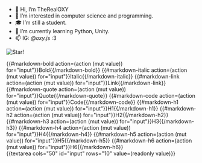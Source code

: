- 👋 Hi, I’m TheRealOXY
- 👀 I’m interested in computer science and programming.
- 🎓 I’m still a student.
- 🌱 I’m currently learning Python, Unity.
- 📫 IG: _@oxy.js_ :3

![Star!](https://i.imgur.com/vHAbKUz.gif)

{{#markdown-bold action=(action (mut value)) for="input"}}Bold{{/markdown-bold}}
{{#markdown-italic action=(action (mut value)) for="input"}}Italic{{/markdown-italic}}
{{#markdown-link action=(action (mut value)) for="input"}}Link{{/markdown-link}}
{{#markdown-quote action=(action (mut value)) for="input"}}Quote{{/markdown-quote}}
{{#markdown-code action=(action (mut value)) for="input"}}Code{{/markdown-code}}
{{#markdown-h1 action=(action (mut value)) for="input"}}H1{{/markdown-h1}}
{{#markdown-h2 action=(action (mut value)) for="input"}}H2{{/markdown-h2}}
{{#markdown-h3 action=(action (mut value)) for="input"}}H3{{/markdown-h3}}
{{#markdown-h4 action=(action (mut value)) for="input"}}H4{{/markdown-h4}}
{{#markdown-h5 action=(action (mut value)) for="input"}}H5{{/markdown-h5}}
{{#markdown-h6 action=(action (mut value)) for="input"}}H6{{/markdown-h6}}
<br/>
{{textarea cols="50" id="input" rows="10" value=(readonly value)}}

